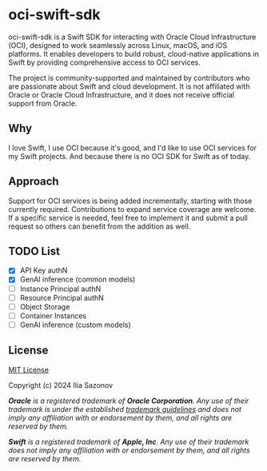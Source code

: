 # oci-swift-sdk
oci-swift-sdk is a Swift SDK for interacting with Oracle Cloud Infrastructure (OCI), designed to work seamlessly across Linux, macOS, and iOS platforms. It enables developers to build robust, cloud-native applications in Swift by providing comprehensive access to OCI services.

The project is community-supported and maintained by contributors who are passionate about Swift and cloud development. It is not affiliated with Oracle or Oracle Cloud Infrastructure, and it does not receive official support from Oracle.

## Why
I love Swift, I use OCI because it's good, and I'd like to use OCI services for my Swift projects. And because there is no OCI SDK for Swift as of today.  

## Approach
Support for OCI services is being added incrementally, starting with those currently required. Contributions to expand service coverage are welcome. If a specific service is needed, feel free to implement it and submit a pull request so others can benefit from the addition as well.

## TODO List
- [x] API Key authN
- [x] GenAI inference (common models)
- [ ] Instance Principal authN
- [ ] Resource Principal authN
- [ ] Object Storage
- [ ] Container Instances
- [ ] GenAI inference (custom models)

## License

[MIT License](https://github.com/iliasaz/oci-swift-sdk/blob/main/LICENSE)

Copyright (c) 2024 Ilia Sazonov

_**Oracle** is a registered trademark of **Oracle Corporation**. Any use of their trademark is under the established [trademark guidelines](https://www.oracle.com/legal/trademarks.html) and does not imply any affiliation with or endorsement by them, and all rights are reserved by them._

_**Swift** is a registered trademark of **Apple, Inc**. Any use of their trademark does not imply any affiliation with or endorsement by them, and all rights are reserved by them._
